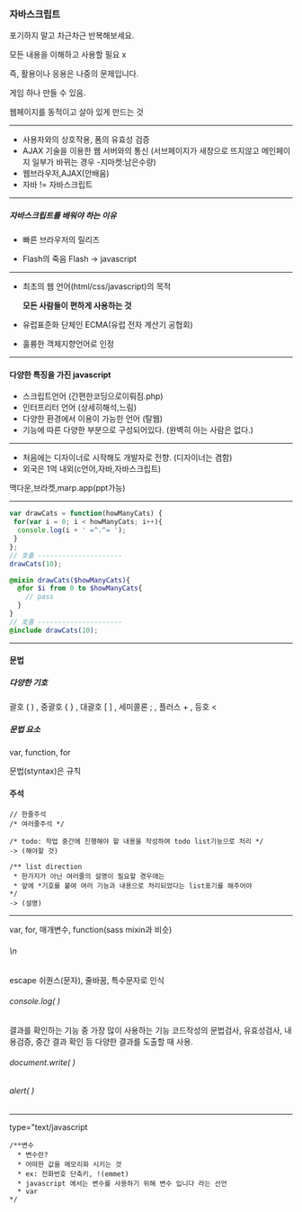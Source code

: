 ### 자바스크립트

포기하지 말고 차근차근 반복해보세요.

모든 내용을 이해하고 사용할 필요 x

즉, 활용이나 응용은 나중의 문제입니다.



게임 하나 만들 수 있음.

웹페이지를 동적이고 살아 있게 만드는 것

----

- 사용자와의 상호작용, 폼의 유효성 검증
- AJAX 기술을 이용한 웹 서버와의 통신
  (서브페이지가 새창으로 뜨지않고
  메인페이지 일부가 바뀌는 경우
  -지마켓:남은수량)
- 웹브라우저,AJAX(안배움)
- 자바 != 자바스크립트

---

##### 자바스크립트를 배워야 하는 이유

- 빠른 브라우저의 릴리즈


- Flash의 죽음
  Flash -> javascript

---

- 최초의 웹 언어(html/css/javascript)의 목적

  **모든 사람들이 편하게 사용하는 것**

- 유럽표준화 단체인 ECMA(유럽 전자 계산기 공협회)

- 훌륭한 객체지향언어로 인정

---

#### 다양한 특징을 가진 javascript

- 스크립트언어 (간편한코딩으로이뤄짐.php)
- 인터프리터 언어 (상세히해석,느림)
- 다양한 환경에서 이용이 가능한 언어
  (탈웹)
- 기능에 따른 다양한 부분으로 구성되어있다.
  (완벽히 아는 사람은 없다.)

---



- 처음에는 디자이너로 시작해도
  개발자로 전향. (디자이너는 겸함)
- 외국은 1억 내외(c언어,자바,자바스크립트)

맥다운,브라켓,marp.app(ppt가능)

---



```javascript
var drawCats = function(howManyCats) {
 for(var i = 0; i < howManyCats; i++){
  console.log(i + ' =^.^= ');
 }
};
// 호출 ---------------------
drawCats(10);
```

```scss
@mixin drawCats($howManyCats){
  @for $i from 0 to $howManyCats{
    // pass
  }
}
// 호출 ---------------------
@include drawCats(10);
```



---

#### 문법

##### 다양한 기호

괄호 ( ) , 중괄호 { } , 대괄호 [ ] , 세미콜론 ; , 
플러스 + , 등호 <

##### 문법 요소

var, function, for

문법(styntax)은 규칙



#### 주석

```
// 한줄주석
/* 여러줄주석 */
```

```
/* todo: 작업 중간에 진행해야 할 내용을 작성하여 todo list기능으로 처리 */
-> (해야할 것)

/** list direction
 * 한가지가 아닌 여러줄의 설명이 필요할 경우애는
 * 앞에 *기호를 붙여 여러 기능과 내용으로 처리되었다는 list표기를 해주어야
*/
-> (설명)
```

---

var, for, 매개변수, function(sass mixin과 비슷)



###### \n

escape 쉬퀀스(문자), 줄바꿈, 특수문자로 인식



###### console.log( )

결과를 확인하는 기능 중 가장 많이 사용하는 기능
코드작성의 문법검사, 유효성검사, 내용검증, 중간 결과 확인 등 다양한 결과를 도출할 때 사용.



###### document.write( )

###### alert( )

---

 type="text/javascript



```
/**변수
  * 변수란?
  * 어떠한 값을 메모리화 시키는 것
  * ex: 전화번호 단축키, !(emmet)
  * javascript 에서는 변수를 사용하기 위해 변수 입니다 라는 선언
  * var
*/
```

